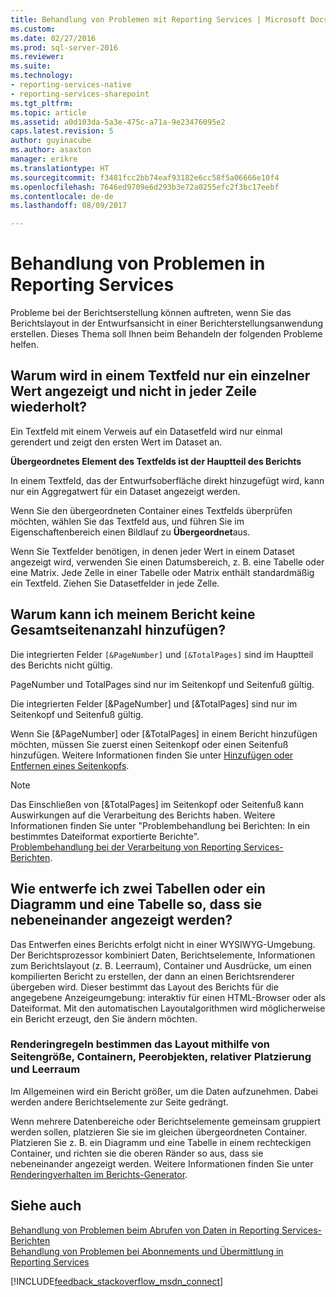 ```yaml
---
title: Behandlung von Problemen mit Reporting Services | Microsoft Docs
ms.custom: 
ms.date: 02/27/2016
ms.prod: sql-server-2016
ms.reviewer: 
ms.suite: 
ms.technology:
- reporting-services-native
- reporting-services-sharepoint
ms.tgt_pltfrm: 
ms.topic: article
ms.assetid: a0d103da-5a3e-475c-a71a-9e23476095e2
caps.latest.revision: 5
author: guyinacube
ms.author: asaxton
manager: erikre
ms.translationtype: HT
ms.sourcegitcommit: f3481fcc2bb74eaf93182e6cc58f5a06666e10f4
ms.openlocfilehash: 7646ed9709e6d293b3e72a0255efc2f3bc17eebf
ms.contentlocale: de-de
ms.lasthandoff: 08/09/2017

---
```

# <a name="troubleshoot-report-design-issues-with-reporting-services"></a>Behandlung von Problemen in Reporting Services
Probleme bei der Berichtserstellung können auftreten, wenn Sie das Berichtslayout in der Entwurfsansicht in einer Berichterstellungsanwendung erstellen. Dieses Thema soll Ihnen beim Behandeln der folgenden Probleme helfen.   
  
## <a name="why-does-my-text-box-show-only-a-single-value-and-not-repeat-for-every-row"></a>Warum wird in einem Textfeld nur ein einzelner Wert angezeigt und nicht in jeder Zeile wiederholt?  
Ein Textfeld mit einem Verweis auf ein Datasetfeld wird nur einmal gerendert und zeigt den ersten Wert im Dataset an.   
  
**Übergeordnetes Element des Textfelds ist der Hauptteil des Berichts**  
  
  
In einem Textfeld, das der Entwurfsoberfläche direkt hinzugefügt wird, kann nur ein Aggregatwert für ein Dataset angezeigt werden.  
  
Wenn Sie den übergeordneten Container eines Textfelds überprüfen möchten, wählen Sie das Textfeld aus, und führen Sie im Eigenschaftenbereich einen Bildlauf zu **Übergeordnet**aus.   
  
Wenn Sie Textfelder benötigen, in denen jeder Wert in einem Dataset angezeigt wird, verwenden Sie einen Datumsbereich, z. B. eine Tabelle oder eine Matrix. Jede Zelle in einer Tabelle oder Matrix enthält standardmäßig ein Textfeld. Ziehen Sie Datasetfelder in jede Zelle.   
  
## <a name="why-cant-i-add-total-pages-to-my-report"></a>Warum kann ich meinem Bericht keine Gesamtseitenanzahl hinzufügen?  
Die integrierten Felder `[&PageNumber]` und `[&TotalPages]` sind im Hauptteil des Berichts nicht gültig.   
  
PageNumber und TotalPages sind nur im Seitenkopf und Seitenfuß gültig.  
  
  
Die integrierten Felder [&PageNumber] und [&TotalPages] sind nur im Seitenkopf und Seitenfuß gültig.   
  
Wenn Sie [&PageNumber] oder [&TotalPages] in einem Bericht hinzufügen möchten, müssen Sie zuerst einen Seitenkopf oder einen Seitenfuß hinzufügen. Weitere Informationen finden Sie unter [Hinzufügen oder Entfernen eines Seitenkopfs](../../reporting-services/report-design/add-or-remove-a-page-header-or-footer-report-builder-and-ssrs.md).  
  
> [!NOTE]  
> Das Einschließen von [&TotalPages] im Seitenkopf oder Seitenfuß kann Auswirkungen auf die Verarbeitung des Berichts haben. Weitere Informationen finden Sie unter "Problembehandlung bei Berichten: In ein bestimmtes Dateiformat exportierte Berichte".  
[Problembehandlung bei der Verarbeitung von Reporting Services-Berichten](../../reporting-services/troubleshooting/troubleshoot-processing-of-reporting-services-reports.md).  
  
## <a name="how-do-i-design-two-tables-or-a-chart-and-a-table-to-display-side-by-side"></a>Wie entwerfe ich zwei Tabellen oder ein Diagramm und eine Tabelle so, dass sie nebeneinander angezeigt werden?  
Das Entwerfen eines Berichts erfolgt nicht in einer WYSIWYG-Umgebung. Der Berichtsprozessor kombiniert Daten, Berichtselemente, Informationen zum Berichtslayout (z. B. Leerraum), Container und Ausdrücke, um einen kompilierten Bericht zu erstellen, der dann an einen Berichtsrenderer übergeben wird. Dieser bestimmt das Layout des Berichts für die angegebene Anzeigeumgebung: interaktiv für einen HTML-Browser oder als Dateiformat. Mit den automatischen Layoutalgorithmen wird möglicherweise ein Bericht erzeugt, den Sie ändern möchten.   
  
### <a name="rendering-rules-use-page-size-containers-peer-objects-relative-placement-and-white-space-to-determine-layout"></a>Renderingregeln bestimmen das Layout mithilfe von Seitengröße, Containern, Peerobjekten, relativer Platzierung und Leerraum  
Im Allgemeinen wird ein Bericht größer, um die Daten aufzunehmen. Dabei werden andere Berichtselemente zur Seite gedrängt.   
  
Wenn mehrere Datenbereiche oder Berichtselemente gemeinsam gruppiert werden sollen, platzieren Sie sie im gleichen übergeordneten Container. Platzieren Sie z. B. ein Diagramm und eine Tabelle in einem rechteckigen Container, und richten sie die oberen Ränder so aus, dass sie nebeneinander angezeigt werden. Weitere Informationen finden Sie unter [Renderingverhalten im Berichts-Generator](../../reporting-services/report-design/rendering-behaviors-report-builder-and-ssrs.md).  
  
## <a name="see-also"></a>Siehe auch  
[Behandlung von Problemen beim Abrufen von Daten in Reporting Services-Berichten](../../reporting-services/troubleshooting/troubleshoot-data-retrieval-issues-with-reporting-services-reports.md)  
[Behandlung von Problemen bei Abonnements und Übermittlung in Reporting Services](../../reporting-services/troubleshooting/troubleshoot-reporting-services-subscriptions-and-delivery.md)  
  
  
  

[!INCLUDE[feedback_stackoverflow_msdn_connect](../../includes/feedback-stackoverflow-msdn-connect.md)]


